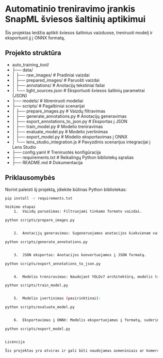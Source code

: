 # Automatinio treniravimo įrankis SnapML šviesos šaltinių aptikimui 
Šis projektas leidžia aptikti šviesos šaltinius vaizduose, treniruoti modelį ir eksportuoti jį į ONNX formatą, 
## Projekto struktūra

* auto_training_tool/
* ├── data/
* │   ├── raw_images/         # Pradiniai vaizdai
* │   ├── prepared_images/    # Paruošti vaizdai
* │   ├── annotations/        # Anotacijų tekstiniai failai
* │   └── light_sources.json  # Eksportuoti šviesos šaltinių parametrai (JSON)
* ├── models/                 # Ištreniruoti modeliai
* ├── scripts/                # Pagalbiniai scenarijai
* │   ├── prepare_images.py               # Vaizdų filtravimas
* │   ├── generate_annotations.py         # Anotacijų generavimas
* │   ├── export_annotations_to_json.py   # Eksportas į JSON
* │   ├── train_model.py                  # Modelio treniravimas
* │   ├── evaluate_model.py               # Modelio įvertinimas
* │   ├── export_model.py                 # Modelio eksportavimas į ONNX
* │   └── lens_studio_integration.js      # Pavyzdinis scenarijus integracijai į Lens Studio
* ├── config.yaml                         # Treniruotės konfigūracija
* ├── requirements.txt                    # Reikalingų Python bibliotekų sąrašas
* ├── README.md                           # Dokumentacija

## Priklausomybės

Norint paleisti šį projektą, įdiekite būtinas Python bibliotekas:

```bash
pip install -r requirements.txt

Veikimo etapai
	1.	Vaizdų paruošimas: Filtruojami tinkamo formato vaizdai.

python scripts/prepare_images.py


	2.	Anotacijų generavimas: Sugeneruojamos anotacijos kiekvienam vaizdui.

python scripts/generate_annotations.py


	3.	JSON eksportas: Anotacijos konvertuojamos į JSON formatą.

python scripts/export_annotations_to_json.py


	4.	Modelio treniravimas: Naudojant YOLOv7 architektūrą, modelis treniruojamas aptikti šviesos šaltinius.

python scripts/train_model.py


	5.	Modelio įvertinimas (pasirinktinai):

python scripts/evaluate_model.py


	6.	Eksportavimas į ONNX: Modelis eksportuojamas į formatą, suderinamą su Lens Studio.

python scripts/export_model.py


Licencija

Šis projektas yra atviras ir gali būti naudojamas asmeniniais ar komerciniais tikslais pagal MIT licenciją.
